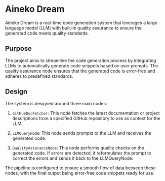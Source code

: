 # Aineko Dream

Aineko Dream is a real-time code generation system that leverages a large language model (LLM) with built-in quality assurance to ensure the generated code meets quality standards.

## Purpose

The project aims to streamline the code generation process by integrating LLMs to automatically generate code snippets based on user prompts. The quality assurance node ensures that the generated code is error-free and adheres to predefined standards.

## Design

The system is designed around three main nodes:

1. `GitHubDocFetcher`: This node fetches the latest documentation or project descriptions from a specified GitHub repository to use as context for the LLM.

2. `LLMQueryNode`: This node sends prompts to the LLM and receives the generated code.

3. `QualityAssuranceNode`: This node performs quality checks on the generated code. If errors are detected, it reformulates the prompt to correct the errors and sends it back to the LLMQueryNode.

The pipeline is configured to ensure a smooth flow of data between these nodes, with the final output being error-free code snippets ready for use.
